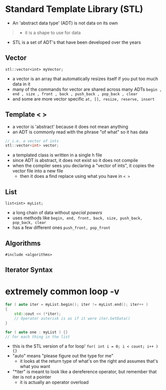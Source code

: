 # Standard Template Library (STL)
- An 'abstract data type' (ADT) is not data on its own
> - it is a shape to use for data
- STL is a set of ADT's that have been developed over the years

## Vector
`stl::vector<int> myVector;`
- a vector is an array that automatically resizes itself if you put too much data in it
- many of the commands for vector are shared across many ADTs
`begin , end , size , front , back , push_back , pop_back , clear`
- and some are more vector specific
`at, [], resize, reserve, insert`

## Template < >
- a vector is 'abstract' because it does not mean anything
- an ADT is commonly read with the phrase "of what" so it has data
```cpp
// i.e. a vector of ints
stl::vector<int> vector;
```
- a templated class is written in a single h file
- since ADT is abstract, it does not exist so it does not compile
- when the compiler sees you declaring a "vector of ints", it copies the vector file into a new file
	- then it does a find replace using what you have in `< >`

## List 
`list<int> myList;`
- a long chain of data without *special powers*
- uses methods like 
`begin, end, front, back, size, push_back, pop_back, clear`
- has a few different ones
`push_front, pop_front`


## Algorithms
`#include <algorithms>` 

## Iterator Syntax
# extremely common loop -v
```cpp
for ( auto iter = myList.begin(); iter != myList.end(); iter++ )
{
	std::cout << (*iter);
	// Operator asterisk is as if it were iter.GetData()
}

for ( auto one : myList ) {}
// for each thing in the list 
```
- this is the STL version of a for loop'
`for( int i = 0; i < count; i++ ) {}`
- "auto" means "please figure out the type for me"
	- it looks at the return type of what's on the right and assumes that's what you want
- "*iter" is meant to look like a dereference operator, but remember that iter is not a pointer
	- it is actually an operator overload
